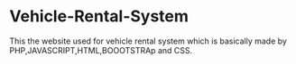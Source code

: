 # Vehicle-Rental-System
This the website used for vehicle rental system which is basically made by PHP,JAVASCRIPT,HTML,BOOOTSTRAp and CSS.
